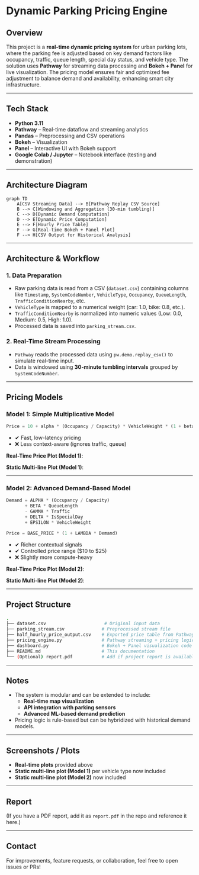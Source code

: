 # Dynamic Parking Pricing Engine

## Overview

This project is a **real-time dynamic pricing system** for urban parking lots, where the parking fee is adjusted based on key demand factors like occupancy, traffic, queue length, special day status, and vehicle type. The solution uses **Pathway** for streaming data processing and **Bokeh + Panel** for live visualization. The pricing model ensures fair and optimized fee adjustment to balance demand and availability, enhancing smart city infrastructure.

---

## Tech Stack

- **Python 3.11**
- **Pathway** – Real-time dataflow and streaming analytics
- **Pandas** – Preprocessing and CSV operations
- **Bokeh** – Visualization
- **Panel** – Interactive UI with Bokeh support
- **Google Colab / Jupyter** – Notebook interface (testing and demonstration)

---

## Architecture Diagram

```mermaid
graph TD
    A[CSV Streaming Data] --> B[Pathway Replay CSV Source]
    B --> C[Windowing and Aggregation (30-min tumbling)]
    C --> D[Dynamic Demand Computation]
    D --> E[Dynamic Price Computation]
    E --> F[Hourly Price Table]
    F --> G[Real-time Bokeh + Panel Plot]
    F --> H[CSV Output for Historical Analysis]
```

---

## Architecture & Workflow

### 1. **Data Preparation**

- Raw parking data is read from a CSV (`dataset.csv`) containing columns like `Timestamp`, `SystemCodeNumber`, `VehicleType`, `Occupancy`, `QueueLength`, `TrafficConditionNearby`, etc.
- `VehicleType` is mapped to a numerical weight (car: 1.0, bike: 0.8, etc.).
- `TrafficConditionNearby` is normalized into numeric values (Low: 0.0, Medium: 0.5, High: 1.0).
- Processed data is saved into `parking_stream.csv`.

### 2. **Real-Time Stream Processing**

- `Pathway` reads the processed data using `pw.demo.replay_csv()` to simulate real-time input.
- Data is windowed using **30-minute tumbling intervals** grouped by `SystemCodeNumber`.

---

## Pricing Models

### Model 1: Simple Multiplicative Model

```python
Price = 10 + alpha * (Occupancy / Capacity) * VehicleWeight * (1 + beta * IsSpecialDay)
```

- ✔ Fast, low-latency pricing
- ❌ Less context-aware (ignores traffic, queue)

**Real-Time Price Plot (Model 1)**:&#x20;

**Static Multi-line Plot (Model 1)**:&#x20;

---

### Model 2: Advanced Demand-Based Model

```python
Demand = ALPHA * (Occupancy / Capacity)
       + BETA * QueueLength
       - GAMMA * Traffic
       + DELTA * IsSpecialDay
       + EPSILON * VehicleWeight

Price = BASE_PRICE * (1 + LAMBDA * Demand)
```

- ✔ Richer contextual signals
- ✔ Controlled price range (\$10 to \$25)
- ❌ Slightly more compute-heavy

**Real-Time Price Plot (Model 2)**:&#x20;

**Static Multi-line Plot (Model 2)**:&#x20;

---

## Project Structure

```bash
.
├── dataset.csv                      # Original input data
├── parking_stream.csv              # Preprocessed stream file
├── half_hourly_price_output.csv    # Exported price table from Pathway
├── pricing_engine.py               # Pathway streaming + pricing logic
├── dashboard.py                    # Bokeh + Panel visualization code
├── README.md                       # This documentation
└── (Optional) report.pdf           # Add if project report is available
```

---

## Notes

- The system is modular and can be extended to include:
  - **Real-time map visualization**
  - **API integration with parking sensors**
  - **Advanced ML-based demand prediction**
- Pricing logic is rule-based but can be hybridized with historical demand models.

---

## Screenshots / Plots

- **Real-time plots** provided above
- **Static multi-line plot (Model 1)** per vehicle type now included
- **Static multi-line plot (Model 2)** now included

---

## Report

(If you have a PDF report, add it as `report.pdf` in the repo and reference it here.)

---

## Contact

For improvements, feature requests, or collaboration, feel free to open issues or PRs!

